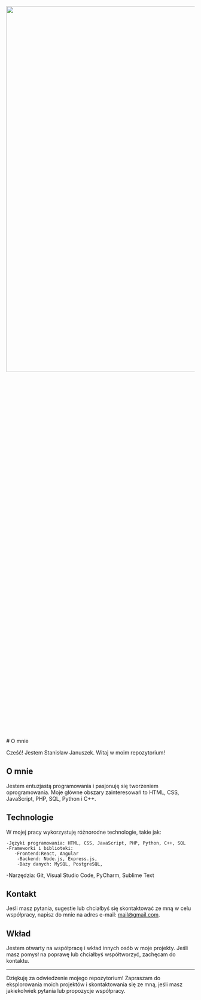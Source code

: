 <img src="https://github.com/iValkyr/Waluty.pl/assets/132011359/ddfeeee6-6b3e-4597-8c2e-f1dabc4a77a0)](https://media.istockphoto.com/id/1457113022/pl/zdj%C4%99cie/u%C5%9Bmiechni%C4%99ty-m%C5%82ody-biznesmen-pracuj%C4%85cy-w-nowoczesnym-biurze-z-wieloetnicznym-zespo%C5%82em-za.jpg?s=612x612&w=0&k=20&c=e-Ea6EQ7vtKwUclw4jjP3tZv8pnRmp_t9HN_IcsEk-s" width=200% height=50%>
# O mnie

Cześć! Jestem Stanisław Januszek. Witaj w moim repozytorium!

## O mnie

Jestem entuzjastą programowania i pasjonuję się tworzeniem oprogramowania. Moje główne obszary zainteresowań to HTML, CSS, JavaScript, PHP, SQL, Python i C++.

## Technologie

W mojej pracy wykorzystuję różnorodne technologie, takie jak:

    -Języki programowania: HTML, CSS, JavaScript, PHP, Python, C++, SQL
    -Frameworki i biblioteki:
       -Frontend:React, Angular
        -Backend: Node.js, Express.js,
        -Bazy danych: MySQL, PostgreSQL,
   -Narzędzia: Git, Visual Studio Code, PyCharm, Sublime Text


## Kontakt
Jeśli masz pytania, sugestie lub chciałbyś się skontaktować ze mną w celu współpracy, napisz do mnie na adres e-mail: mail@gmail.com.

## Wkład
Jestem otwarty na współpracę i wkład innych osób w moje projekty. Jeśli masz pomysł na poprawę lub chciałbyś współtworzyć, zachęcam do kontaktu.

---

Dziękuję za odwiedzenie mojego repozytorium! Zapraszam do eksplorowania moich projektów i skontaktowania się ze mną, jeśli masz jakiekolwiek pytania lub propozycje współpracy.
